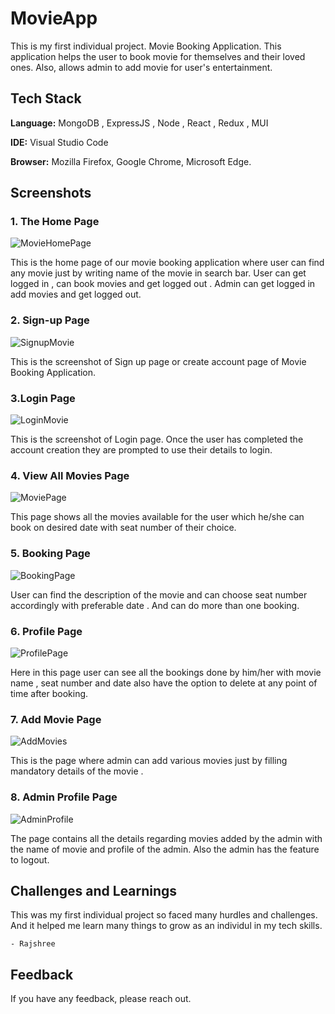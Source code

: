 # MovieApp

This is my first individual project.
Movie Booking Application.
This application helps the user to book movie for themselves and their loved ones.
Also, allows admin to add movie for user's entertainment.



## Tech Stack

**Language:** MongoDB , ExpressJS , Node , React , Redux , MUI 

**IDE:** Visual Studio Code

**Browser:** Mozilla Firefox, Google Chrome, Microsoft Edge.



## Screenshots

### 1. The Home Page

![MovieHomePage](https://user-images.githubusercontent.com/113670900/232286790-269657ac-35b9-4d25-a211-8ae6f3fca9ae.png)

This is the home page of our movie booking application where user can find any movie just by writing name of the movie in search bar.
User can get logged in , can book movies and get logged out .
Admin can get logged in add movies and get logged out.

### 2. Sign-up Page

![SignupMovie](https://user-images.githubusercontent.com/113670900/232286831-f601a400-468d-4adf-ae77-72b4717d6562.png)

This is the screenshot of Sign up page or create account page of Movie Booking Application.

### 3.Login Page

![LoginMovie](https://user-images.githubusercontent.com/113670900/232286858-50b21195-9798-45c9-bf1f-b2d0956ae28c.png)

This is the screenshot of Login page. Once the user has completed the account creation they are prompted to use their details to login.

### 4. View All Movies Page

![MoviePage](https://user-images.githubusercontent.com/113670900/232286954-e8768128-852f-409b-bffa-1fc46e04a5d5.png)

This page shows all the movies available for the user which he/she can book on desired date with seat number of their choice.

### 5. Booking Page

![BookingPage](https://user-images.githubusercontent.com/113670900/232287045-83de7a09-6ffd-4879-8eaf-20986bd82c42.png)

User can find the description of the movie and can choose seat number accordingly with preferable date . And can do more than one booking.

### 6. Profile Page

![ProfilePage](https://user-images.githubusercontent.com/113670900/232287354-cb089001-e0e8-4e6f-b04e-c9aefab7662d.png)

Here in this page user can see all the bookings done by him/her with movie name , seat number and date also have the option to delete at any point of time after booking.

### 7. Add Movie Page

![AddMovies](https://user-images.githubusercontent.com/113670900/232287413-25bc837f-45d1-4211-933d-915e5e21f5c0.png)

This is the page where admin can add various movies just by filling mandatory details of the movie .

### 8. Admin Profile Page

![AdminProfile](https://user-images.githubusercontent.com/113670900/232287639-c0d39f76-a126-46e3-a1b5-df3203e58318.png)

The page contains all the details regarding movies added by the admin with the name of movie and profile of the admin. Also the admin has the feature to logout.

## Challenges and Learnings

This was my first individual project so faced many hurdles and challenges.
And it helped me learn many things to grow as an individul in my tech skills. 

    - Rajshree
     

## Feedback

If you have any feedback, please reach out.

